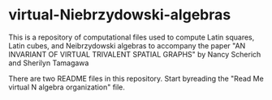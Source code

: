 # virtual-Niebrzydowski-algebras
This is a repository of computational files used to compute Latin squares, Latin cubes, and Neibrzydowski algebras to accompany the paper "AN  INVARIANT  OF  VIRTUAL  TRIVALENT  SPATIAL  GRAPHS" by Nancy Scherich and Sherilyn Tamagawa

There are two README files in this repository. Start byreading the "Read Me virtual N algebra organization" file.
